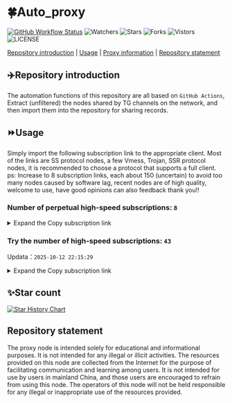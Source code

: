 # 🍀Auto_proxy
[![GitHub Workflow Status](https://img.shields.io/github/actions/workflow/status/PangTouY00/Auto_proxy/main.yml?branch=main)](https://github.com/PangTouY00/Auto_proxy/actions/workflows/main.yml?branch=main) 
![Watchers](https://img.shields.io/github/watchers/w1770946466/Auto_proxy) ![Stars](https://img.shields.io/github/stars/PangTouY00/Auto_proxy) ![Forks](https://img.shields.io/github/forks/w1770946466/Auto_proxy) ![Vistors](https://visitor-badge.laobi.icu/badge?page_id=PangTouY00.Auto_proxy) ![LICENSE](https://img.shields.io/badge/license-CC%20BY--SA%204.0-green.svg)

[Repository introduction](https://github.com/PangTouY00/Auto_proxy#Repositoryintroduction) | [Usage](https://github.com/PangTouY00/Auto_proxy#Usage) | [Proxy information](https://github.com/PangTouY00/Auto_proxy#Proxyinformation) | [Repository statement](https://github.com/PangTouY00/Auto_proxy#Repositorystatement)

## ✈️Repository introduction
The automation functions of this repository are all based on `GitHub Actions`,
Extract (unfiltered) the nodes shared by TG channels on the network, and then import them into the repository for sharing records.

## ⏩Usage
Simply import the following subscription link to the appropriate client. Most of the links are SS protocol nodes, a few Vmess, Trojan, SSR protocol nodes, it is recommended to choose a protocol that supports a full client.
ps: Increase to 8 subscription links, each about 150 (uncertain) to avoid too many nodes caused by software lag, recent nodes are of high quality, welcome to use, have good opinions can also feedback thank you!!

### Number of perpetual high-speed subscriptions: `8`

<details>
  <summary>Expand the Copy subscription link</summary>

  
- [Multiprotocol Base64 encoding](https://raw.githubusercontent.com/PangTouY00/Auto_proxy/main/Long_term_subscription1)
`https://raw.githubusercontent.com/PangTouY00/Auto_proxy/main/Long_term_subscription_num`
`Total number of merge nodes: 282`

- [Multiprotocol Base64 encoding](https://raw.githubusercontent.com/PangTouY00/Auto_proxy/main/Long_term_subscription1)
`https://raw.githubusercontent.com/PangTouY00/Auto_proxy/main/Long_term_subscription1`
`Total number of merge nodes: 36`

- [Multiprotocol Base64 encoding](https://raw.githubusercontent.com/PangTouY00/Auto_proxy/main/Long_term_subscription2)
`https://raw.githubusercontent.com/PangTouY00/Auto_proxy/main/Long_term_subscription2`
`Total number of merge nodes: 36`

- [Multiprotocol Base64 encoding](https://raw.githubusercontent.com/PangTouY00/Auto_proxy/main/Long_term_subscription3)
`https://raw.githubusercontent.com/PangTouY00/Auto_proxy/main/Long_term_subscription3`
`Total number of merge nodes: 36`

- [Multiprotocol Base64 encoding](https://raw.githubusercontent.com/PangTouY00/Auto_proxy/main/Long_term_subscription4)
`https://raw.githubusercontent.com/PangTouY00/Auto_proxy/main/Long_term_subscription4`
`Total number of merge nodes: 36`

- [Multiprotocol Base64 encoding](https://raw.githubusercontent.comPangTouY00/Auto_proxy/main/Long_term_subscription5)
`https://raw.githubusercontent.com/PangTouY00/Auto_proxy/main/Long_term_subscription5`
`Total number of merge nodes: 36`

- [Multiprotocol Base64 encoding](https://raw.githubusercontent.com/PangTouY00/Auto_proxy/main/Long_term_subscription6)
`https://raw.githubusercontent.com/PangTouY00/Auto_proxy/main/Long_term_subscription6`
`Total number of merge nodes: 36`

- [Multiprotocol Base64 encoding](https://raw.githubusercontent.com/PangTouY00/Auto_proxy/main/Long_term_subscription7)
`https://raw.githubusercontent.com/PangTouY00/Auto_proxy/main/Long_term_subscription7`
`Total number of merge nodes: 36`

- [Multiprotocol Base64 encoding](https://raw.githubusercontent.com/PangTouY00/Auto_proxy/main/Long_term_subscription8)
`https://raw.githubusercontent.com/PangTouY00/Auto_proxy/main/Long_term_subscription8`
`Total number of merge nodes: 30`

- [Clash subscription](https://raw.githubusercontent.com/PangTouY00/Auto_proxy/main/Long_term_subscription2.yaml)
`https://raw.githubusercontent.com/PangTouY00/Auto_proxy/main/Long_term_subscription1.yaml`


- [Clash subscription](https://raw.githubusercontent.com/PangTouY00/Auto_proxy/main/Long_term_subscription2.yaml)
`https://raw.githubusercontent.com/PangTouY00/Auto_proxy/main/Long_term_subscription2.yaml`


- [Clash subscription](https://raw.githubusercontent.com/PangTouY00/Auto_proxy/main/Long_term_subscription3.yaml)
`https://raw.githubusercontent.com/PangTouY00/Auto_proxy/main/Long_term_subscription3.yaml`
  
</details>

### Try the number of high-speed subscriptions: `43`
Updata：`2025-10-12 22:15:29`


<details>
  <summary>Expand the Copy subscription link</summary>  































































































































































































































































































































































































































































































































































































































































































































































































































































































































































































































































































































































































































































































































































































































































































































































































































































































































































































































































































































































































































































































































































































































































































































































































































































































































































































































































































































































































































































































































































































































































































































































































































































































































































































































































































































































































































































































































































































































































































































































































































































































































































































































































































































































































































































































































































































































































































































































































































































































































































































































































































































































































































































































































































































































































































































































































































































































































































































































































































































































































































































































































































































































































































































































































































































































































































































































































































































































































































































































































































































































































































































































































































































































































































































































































































































































































































































































































































































































































































































































































































































































































































































































































































































































































































































































































































































































































































































































































































































































































































































































































































































































































































































































































































































































































































































































































































































































































































































































































































































































































































































































































































































































































































































































































































































































































































































































































































































































































































































































































































































































































































































































































































































































































































































































































































































































































































































































































































































































































































































































































































































































































































































































































































































































































































































































































































































































































































































































































































































































































































































































































































































































































































































































































































































































































































































































































































































































































































































































































































































































































































































































































































































































































































































































































































































































































































































































































































































































































































































































































































































































































































































































































































































































































































































































































































































































































































































































































































































































































































































































































































































































































































































































































































































































































































































































































































































































































































































































































































































































































































































































































































































































































































































































































































































































































































































































































































































































































































































































































































































































































































































































































































































































































































































































































































































































































































































































































































































































































































































































































































































































































































































































































































































































































































































































































































































































































































































































































































































































































































































































































































































































































































































































































































































































































































































































































































































































































































































































































































































































































































































































































































































































































































































































































































































































































































































































































































































































































































































































































































































































































































































































































































































































































































































































































































































































































































































































































































































































































































































































































































































































































































































































































































































































































































































































































































































































































































































































































































































































































































































































































































































































































































































































































































































































































































































































































































































































































































































































































































































































































































































































































































































































































































































































































































































































































































































































































































































>Trial subscription：
`https://gods4.dashicn.buzz/api/v1/client/subscribe?token=9926c96cf5208c3066f717c949c426f1`




>Trial subscription：
`https://hjxixi003.xxuux.cn/api/v1/client/subscribe?token=a690e99acda407116dedcc657f7a6232`




>Trial subscription：
`https://tizi8.top/api/v1/client/subscribe?token=bb977a5cb2efa82b447f57fb0a38ad22`




>Trial subscription：
`https://gods3.dashicn.buzz/api/v1/client/subscribe?token=1092db1973e3b6c8d7ca57027420551d`




>Trial subscription：
`https://hjhaha.xxssx.cn/api/v1/client/subscribe?token=a355ccefdcf812c2b3155fccf993eeb8`




>Trial subscription：
`https://syhaha.xxttx.cn/api/v1/client/subscribe?token=9d63929cbd769a4adb186fb57ae1654f`




>Trial subscription：
`https://poiuytrewq.yxt999.cn/api/v1/client/subscribe?token=8a06f9faa2363d57233b4bbffbecaa6d`




>Trial subscription：
`https://xiaoby.com/api/v1/client/subscribe?token=38dbfe2d972c5c75ad66b73caa845301`




>Trial subscription：
`https://gods1.dashicn.buzz/api/v1/client/subscribe?token=b9917323f24790c2eb21ea214dd95e7a`




>Trial subscription：
`http://107.173.31.17/api/v1/client/subscribe?token=f1c808adcfa62bcbe98dd4852037a8a2`




>Trial subscription：
`https://sy.njdjjxjbcbw.icu/api/v1/client/subscribe?token=c14553a8b36b7a9c05553de472e43948`




>Trial subscription：
`https://www.louwangzhiyu.org/api/v1/client/subscribe?token=9f86596ab6ed8135d129b8ff674fd84e`




>Trial subscription：
`https://dl.vfkum.website/api/v1/client/subscribe?token=21b31b7bc55b2c35f35024d7ed15e448`




>Trial subscription：
`https://asdfg.njdjjxjbcbw.icu/api/v1/client/subscribe?token=2f1a91d1bbbba5c892d2112486758f90`




>Trial subscription：
`https://v2s.ip-ddns.com/api/v1/client/subscribe?token=b21528ac69702065770819f475de9868`




>Trial subscription：
`https://dashuai.us/api/v1/client/subscribe?token=528fb6f7863b91ba6a98652de51fbdc9`




>Trial subscription：
`https://fs.v2rayse.com/share/20251012/t37643uf99.txt`




>Trial subscription：
`https://slianvpn.com/api/v1/client/subscribe?token=439dffb93d89ddfa75addcd9f502cfe2`




>Trial subscription：
`https://xyjs1.buzz/api/v1/client/subscribe?token=eac3321877c8df1bc47073cc64815bc9`




>Trial subscription：
`https://hjxixi002.xxttx.cn/api/v1/client/subscribe?token=81dbba6be573ab990d86d6b64a12d1db`




>Trial subscription：
`https://dyxixi001.xxssx.cn/api/v1/client/subscribe?token=059ce7d3334c8b8982fa405a2c185fd9`




>Trial subscription：
`https://yywhale.com/api/v1/client/subscribe?token=a4e4a39d946ad0a0dd2aae781b902892`




>Trial subscription：
`https://multiserver.multiserveradelshoop.com/api/v1/client/subscribe?token=3b5094714d99606b4acce0b495d28b3f`




>Trial subscription：
`https://user.ivnz.ir/api/v1/client/subscribe?token=c6cd072809755bc0f5a2073c26318f0d`




>Trial subscription：
`https://sufujia.top/api/v1/client/subscribe?token=6fdcba38219ff322f44e0cdfa613c3d0`




>Trial subscription：
`https://xyjs1.sbs/api/v1/client/subscribe?token=c25f833ca5b904e7cb01bf06b262b66e`




>Trial subscription：
`http://xxxxyyyy.njdjjxjbcbw.icu/api/v1/client/subscribe?token=5217d3b0cd4ca221a15624be7c77e79b`




>Trial subscription：
`https://slianvpn.top/api/v1/client/subscribe?token=3e6ca692cc497dc76b395f685f15faef`




>Trial subscription：
`https://go.yueyun.de/api/v1/client/subscribe?token=93cc28b1df3cdc911b4b5cd0b6959a7a`




>Trial subscription：
`https://kingfisher.top/api/v1/client/subscribe?token=843691318f979a2d3940e55eec9f716f`




>Trial subscription：
`https://gods2.dashicn.buzz/api/v1/client/subscribe?token=0f58d9201384b7a339ffaa03e84a1a7d`




>Trial subscription：
`https://ylccloud.top/api/v1/client/subscribe?token=d82ce7b92e6a46ac8f503bb4baf485c2`




>Trial subscription：
`https://old-v2b.linkedton.com/api/v1/client/subscribe?token=a32a2cd08efc2ac73179000f003ec536`




>Trial subscription：
`https://www.ch000zy.com/api/v1/client/subscribe?token=67832e0c03a78e09df5ee82332c97432`




>Trial subscription：
`https://xxx.yxt999.cn/api/v1/client/subscribe?token=ace9b8707d96d51e0f793697209df18e`




>Trial subscription：
`https://syxixi001.xxssx.cn/api/v1/client/subscribe?token=5ac06893c554cd35e1fe8f1491c4be4a`




>Trial subscription：
`https://cfvpn.com/api/v1/client/subscribe?token=fade1d71400d82acad247d96dc4dc071`




>Trial subscription：
`https://xixixi003.hjsbssbsbsbsbs.sbs/api/v1/client/subscribe?token=0d043a44e9327873b707ae3427044245`




>Trial subscription：
`https://www.eeevpn.com/api/v1/client/subscribe?token=0eeb01e77069c508dd07140e92b49909`




>Trial subscription：
`http://tinnyrick8888.com/api/v1/client/subscribe?token=19ec50a8b354a1e8a0c7a0c2ba65c166`




>Trial subscription：
`https://syhaha.xxssx.cn/api/v1/client/subscribe?token=6f6a6ef6015f94c7cd04073651147a1d`




>Trial subscription：
`https://xyhaha.xxttx.cn/api/v1/client/subscribe?token=870a27e3860ae43afeaf2b06ee475a6f`




>Trial subscription：
`https://xunyungogogo.xyz/api/v1/client/subscribe?token=e96f3021b76961854f08e82b16555aef`



</details>

## ✨Star count
[![Star History Chart](https://api.star-history.com/svg?repos=PangTouY00/Auto_proxy&type=Date)](https://star-history.com/#w1770946466/Auto_proxy&Date)



## Repository statement
The proxy node is intended solely for educational and informational purposes. It is not intended for any illegal or illicit activities. The resources provided on this node are collected from the Internet for the purpose of facilitating communication and learning among users. It is not intended for use by users in mainland China, and those users are encouraged to refrain from using this node. The operators of this node will not be held responsible for any illegal or inappropriate use of the resources provided.
